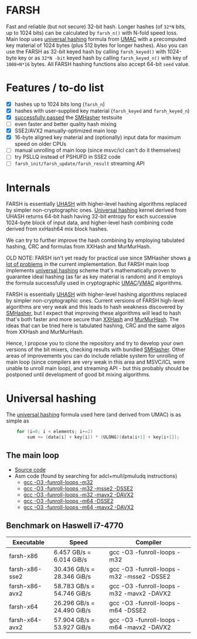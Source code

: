 # FARSH
Fast and reliable (but not secure) 32-bit hash. Longer hashes (of `32*N` bits, up to 1024 bits) can be calculated by `farsh_n()` with N-fold speed loss. Main loop uses [universal hashing](http://en.wikipedia.org/wiki/Universal_hashing) formula from [UMAC](http://en.wikipedia.org/wiki/UMAC) with a precomputed key material of 1024 bytes (plus 512 bytes for longer hashes). Also you can use the FARSH as 32-bit keyed hash by calling `farsh_keyed()` with 1024-byte key or as `32*N -bit` keyed hash by calling `farsh_keyed_n()` with key of `1008+N*16` bytes. All FARSH hashing functions also accept 64-bit `seed` value.

# Features / to-do list
- [x] hashes up to 1024 bits long (`farsh_n`)
- [x] hashes with user-supplied key material (`farsh_keyed` and `farsh_keyed_n`)
- [x] [successfully passed](SMHasher/reports/smhasher-farsh32-report.txt) the [SMHasher](https://code.google.com/p/smhasher) testsuite
- [ ] even faster and better quality hash mixing
- [x] SSE2/AVX2 manually-optimized main loop
- [x] 16-byte aligned key material and (optionally) input data for maximum speed on older CPUs
- [ ] manual unrolling of main loop (since msvc/icl can't do it themselves)
- [ ] try PSLLQ instead of PSHUFD in SSE2 code
- [ ] `farsh_init/farsh_update/farsh_result` streaming API

# Internals
FARSH is essentially [UHASH](https://tools.ietf.org/html/rfc4418#section-5) with higher-level hashing algorithms replaced by simpler non-cryptographic ones. [Universal hashing](http://en.wikipedia.org/wiki/Universal_hashing) kernel derived from UHASH returns 64-bit hash having 32-bit entropy for each successive 1024-byte block of input data, and higher-level hash combining code derived from xxHash64 mix block hashes. 

We can try to further improve the hash combining by employing tabulated hashing, CRC and formulas from XXHash and MurMurHash.

OLD NOTE: FARSH isn't yet ready for practical use since SMHasher shows [a lot of problems](SMHasher/reports/smhasher-farsh32-report.txt) in the current implementation. But FARSH main loop implements [universal hashing](http://en.wikipedia.org/wiki/Universal_hashing) scheme that's mathematically proven to guarantee ideal hashing (as far as key material is random) and it employs the formula successfully used in cryptographic [UMAC](http://en.wikipedia.org/wiki/UMAC)/[VMAC](http://en.wikipedia.org/wiki/VMAC) algorithms.

FARSH is essentially [UHASH](https://tools.ietf.org/html/rfc4418#section-5) with higher-level hashing algorithms replaced by simpler non-cryptographic ones. Current versions of FARSH high-level algorithms are very weak and this leads to hash weakness discovered by [SMHasher](https://code.google.com/p/smhasher), but I expect that improving these algorithms will lead to hash that's both faster and more secure than [XXHash](https://github.com/Cyan4973/xxHash) and [MurMurHash](http://en.wikipedia.org/wiki/MurmurHash). The ideas that can be tried here is tabulated hashing, CRC and the same algos from XXHash and MurMurHash.

Hence, I propose you to clone the repository and try to develop your own versions of the bit mixers, checking results with bundled [SMHasher](https://code.google.com/p/smhasher). Other areas of improvements you can do include reliable system for unrolling of main loop (since compilers are very weak in this area and MSVC/ICL were unable to unroll main loop), and streaming API - but this probably should be postponed until development of good bit mixing algorithms.

# Universal hashing
The [universal hashing](http://en.wikipedia.org/wiki/Universal_hashing) formula used here (and derived from UMAC) is as simple as
```C
    for (i=0; i < elements; i+=2)
        sum += (data[i] + key[i]) * (ULONG)(data[i+1] + key[i+1]);
```

## The main loop
- [Source code](farsh.c#L22)
- Asm code (found by searching for adcl+mull/pmuludq instructions)
  - [gcc -O3 -funroll-loops -m32](asm-listings/gcc-x86.lst#L300)
  - [gcc -O3 -funroll-loops -m32 -msse2 -DSSE2](asm-listings/gcc-x86-sse2.lst#L323)
  - [gcc -O3 -funroll-loops -m32 -mavx2 -DAVX2](asm-listings/gcc-x86-avx2.lst#L320)
  - [gcc -O3 -funroll-loops -m64 -DSSE2](asm-listings/gcc-x64.lst#L260)
  - [gcc -O3 -funroll-loops -m64 -mavx2 -DAVX2](asm-listings/gcc-x64-avx2.lst#L262)

## Benchmark on Haswell i7-4770
Executable      | Speed                       | Compiler
----------------|-----------------------------|---------
farsh-x86       |  6.457 GB/s =  6.014 GiB/s  |gcc -O3 -funroll-loops -m32
farsh-x86-sse2  | 30.436 GB/s = 28.346 GiB/s  |gcc -O3 -funroll-loops -m32 -msse2 -DSSE2
farsh-x86-avx2  | 58.783 GB/s = 54.746 GiB/s  |gcc -O3 -funroll-loops -m32 -mavx2 -DAVX2
farsh-x64       | 26.296 GB/s = 24.490 GiB/s  |gcc -O3 -funroll-loops -m64 -DSSE2
farsh-x64-avx2  | 57.904 GB/s = 53.927 GiB/s  |gcc -O3 -funroll-loops -m64 -mavx2 -DAVX2
